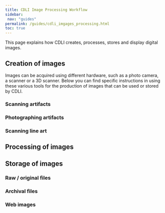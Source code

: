 ```yaml
---
title: CDLI Image Processing Workflow
sidebar:
 nav: "guides"
permalink: /guides/cdli_imgages_processing.html
toc: true
---
```


This page explains how CDLI creates, processes, stores and display digital images.

## Creation of images
Images can be acquired using different hardware, such as a photo camera, a scanner or a 3D scanner. Below you can find specific instructions in using these various tools for the production of images that can be used or stored by CDLI.


### Scanning artifacts

### Photographing artifacts

### Scanning line art


## Processing of images



## Storage of images

### Raw / original files


### Archival files


### Web images


